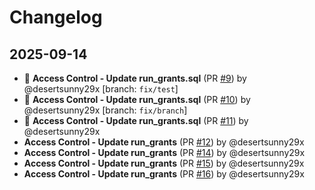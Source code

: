 # Changelog

## 2025-09-14
- 🎉 **Access Control - Update run_grants.sql** (PR [#9](https://github.com/desertsunny29x/access_control/pull/9)) by @desertsunny29x [branch: `fix/test`]
- 🎉 **Access Control - Update run_grants.sql** (PR [#10](https://github.com/desertsunny29x/access_control/pull/10)) by @desertsunny29x [branch: `fix/branch`]
- 🎉 **Access Control - Update run_grants.sql** (PR [#11](https://github.com/desertsunny29x/access_control/pull/11)) by @desertsunny29x
- **Access Control - Update run_grants** (PR [#12](https://github.com/desertsunny29x/access_control/pull/12)) by @desertsunny29x
- **Access Control - Update run_grants** (PR [#14](https://github.com/desertsunny29x/access_control/pull/14)) by @desertsunny29x
- **Access Control - Update run_grants** (PR [#15](https://github.com/desertsunny29x/access_control/pull/15)) by @desertsunny29x
- **Access Control - Update run_grants** (PR [#16](https://github.com/desertsunny29x/access_control/pull/16)) by @desertsunny29x

